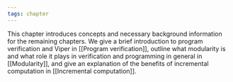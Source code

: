 ```yaml
---
tags: chapter
---
```


This chapter introduces concepts and necessary background information for the remaining chapters. We give a brief introduction to program verification and Viper in [[Program verification]], outline what modularity is and what role it plays in verification and programming in general in [[Modularity]], and give an explanation of the benefits of incremental computation in [[Incremental computation]].
